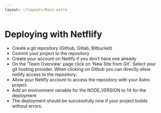 ```yaml
---
layout: ~/layouts/Main.astro
---
```


# Deploying with Netflify

- Create a git repository (Github, Gitlab, Bitbucket)
- Commit your project to the repository
- Create your account on Netlify if you don't have one already
- On the 'Team Overview' page click on 'New Site from Git'. Select your git hosting provider. When clicking on Github you can directly allow netlify access to the repository.
- Allow your Netlify account to access the repository with your Astro project
- Add an environment variable for the NODE_VERSION to 14 for the deployment
- The deployment should be successfully now if your project builds without errors.
